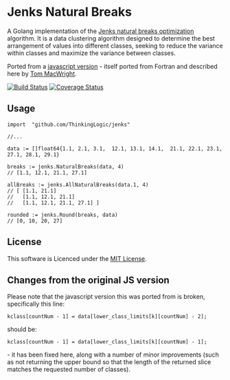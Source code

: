 # Jenks Natural Breaks

A Golang implementation of the [Jenks natural breaks optimization](http://en.wikipedia.org/wiki/Jenks_natural_breaks_optimization) algorithm.
It is a data clustering algorithm designed to determine the best arrangement of values into different classes,
seeking to reduce the variance within classes and maximize the variance between classes.

Ported from a [javascript version](https://gist.github.com/tmcw/4977508)
\- itself ported from Fortran and described here by
[Tom MacWright](https://macwright.org/2013/02/18/literate-jenks.html).

[![Build Status](https://travis-ci.org/ThinkingLogic/jenks.svg?branch=master)](https://travis-ci.org/ThinkingLogic/jenks)
[![Coverage Status](https://coveralls.io/repos/github/ThinkingLogic/jenks/badge.svg)](https://coveralls.io/github/ThinkingLogic/jenks)

## Usage

```
import 	"github.com/ThinkingLogic/jenks"

//...

data := []float64{1.1, 2.1, 3.1,  12.1, 13.1, 14.1,  21.1, 22.1, 23.1,  27.1, 28.1, 29.1}

breaks := jenks.NaturalBreaks(data, 4)
// [1.1, 12.1, 21.1, 27.1]

allBreaks := jenks.AllNaturalBreaks(data.1, 4)
// [ [1.1, 21.1]
//   [1.1, 12.1, 21.1]
//   [1.1, 12.1, 21.1, 27.1] ]

rounded := jenks.Round(breaks, data)
// [0, 10, 20, 27]
```




## License
This software is Licenced under the [MIT License](LICENSE.md).


## Changes from the original JS version
Please note that the javascript version this was ported from is broken,
specifically this line:
```
kclass[countNum - 1] = data[lower_class_limits[k][countNum] - 2];
```
should be:
```
kclass[countNum - 1] = data[lower_class_limits[k][countNum] - 1];
```
\- it has been fixed here, along with a number of minor improvements
(such as not returning the upper bound so that the length of the returned slice
 matches the requested number of classes).

